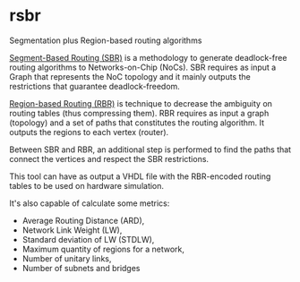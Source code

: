 rsbr
====

Segmentation plus Region-based routing algorithms

[Segment-Based Routing (SBR)](http://ieeexplore.ieee.org/document/1639341) is a
methodology to generate deadlock-free routing algorithms to Networks-on-Chip
(NoCs).
SBR requires as input a Graph that represents the NoC topology and it mainly
outputs the restrictions that guarantee deadlock-freedom.

[Region-based Routing (RBR)](http://ieeexplore.ieee.org/document/4209007) is
technique to decrease the ambiguity on routing tables (thus compressing them).
RBR requires as input a graph (topology) and a set of paths that constitutes
the routing algorithm. It outputs the regions to each vertex (router).

Between SBR and RBR, an additional step is performed to find the paths that
connect the vertices and respect the SBR restrictions.

This tool can have as output a VHDL file with the RBR-encoded routing tables to
be used on hardware simulation. 

It's also capable of calculate some metrics:
* Average Routing Distance (ARD),
* Network Link Weight (LW),
* Standard deviation of LW (STDLW),
* Maximum quantity of regions for a network,
* Number of unitary links,
* Number of subnets and bridges
